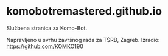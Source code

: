 # komobotremastered.github.io
Službena stranica za Komo-Bot.

Napravljeno u svrhu završnog rada za TŠRB, Zagreb.
Izradio: https://github.com/KOMKO190

